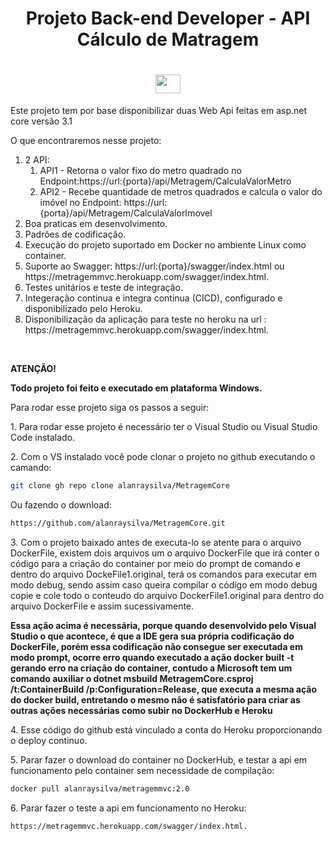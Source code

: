 <h1 align="center">Projeto Back-end Developer - API Cálculo de Matragem</h1>
<h1 align="center">
    <img src="https://user-images.githubusercontent.com/13840069/124410085-09eab200-dd20-11eb-9532-1538e0e2642b.png" width="40" height="30">
    </img>
</h1>
<p align="left">Este projeto tem por base disponibilizar duas Web Api feitas em asp.net core versão 3.1</p>
<p align="left">O que encontraremos nesse projeto:</p>
<ol class="inside square">
    <li> 2 API:
        <ol class="inside square">
            <li>API1 - Retorna o valor fixo do metro quadrado no Endpoint:https://url:{porta}/api/Metragem/CalculaValorMetro</li>
            <li>API2 - Recebe quantidade de metros quadrados e calcula o valor do imóvel no Endpoint: https://url:{porta}/api/Metragem/CalculaValorImovel</li>
        </ol>
    </li>
    <li>Boa praticas em desenvolvimento.</li>
    <li>Padrões de codificação.</li>
    <li>Execução do projeto suportado em Docker no ambiente Linux como container.</li>
    <li>Suporte ao Swagger: https://url:{porta}/swagger/index.html ou  https://metragemmvc.herokuapp.com/swagger/index.html.</li>
    <li>Testes unitários e teste de integração.</li>
    <li>Integeração continua e integra continua (CICD), configurado e disponibilizado pelo Heroku.</li>
    <li>Disponibilização da aplicação para teste no heroku na url : https://metragemmvc.herokuapp.com/swagger/index.html.</li>
</ol>
</br>
<p align="left"><b>ATENÇÃO!</b></p>
<p align="left"><b>Todo projeto foi feito e executado em plataforma Windows.</b></p>
<p align="left">Para rodar esse projeto siga os passos a seguir:</p>
<p align="left">1. Para rodar esse projeto é necessário ter o Visual Studio ou Visual Studio Code instalado.</p>
<p align="left">2. Com o VS instalado você pode clonar o projeto no github executando o camando: </p>

```sh
git clone gh repo clone alanraysilva/MetragemCore 
```
<p align="left"> Ou fazendo o download:</p>

```sh
https://github.com/alanraysilva/MetragemCore.git 
```
<p align="left">3. Com o projeto baixado antes de executa-lo se atente para o arquivo DockerFile, existem dois arquivos um o arquivo DockerFile que irá conter o código para a criação do container por meio do prompt de comando e dentro do arquivo DockeFile1.original, terá os comandos para executar em modo debug, sendo assim caso queira compilar o código em modo debug copie e cole todo o conteudo do arquivo DockerFile1.original para dentro do arquivo DockerFile e assim sucessivamente.</p>
<p align="left"><b>Essa ação acima é necessária, porque quando desenvolvido pelo Visual Studio o que acontece, é que a IDE gera sua própria codificação do DockerFile, porém essa codificação não consegue ser executada em modo prompt, ocorre erro quando executado a ação docker built -t gerando erro na criação do container, contudo a Microsoft tem um comando auxiliar o dotnet msbuild MetragemCore.csproj /t:ContainerBuild /p:Configuration=Release, que executa a mesma ação do docker build, entretando o mesmo não é satisfatório para criar as outras ações necessárias como subir no DockerHub e Heroku </b></p>
<p align="left">4. Esse código do github está vinculado a conta do Heroku proporcionando o deploy continuo.</p>
<p align="left">5. Parar fazer o download do container no DockerHub, e testar a api em funcionamento pelo container sem necessidade de compilação: </p>

```sh
docker pull alanraysilva/metragemmvc:2.0
```

<p align="left">6. Parar fazer o teste a api em funcionamento no Heroku: </p>

```sh
https://metragemmvc.herokuapp.com/swagger/index.html.
```

